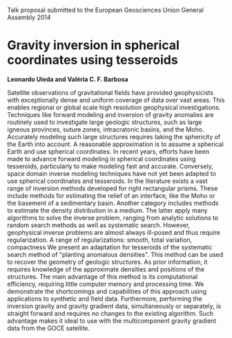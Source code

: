 Talk proposal submitted to the European Geosciences Union General Assembly 2014

# Gravity inversion in spherical coordinates using tesseroids

**Leonardo Uieda and Valéria C. F. Barbosa**


Satellite observations of gravitational fields have provided geophysicists
with exceptionally dense and uniform coverage of data over vast areas.
This enables regional or global scale
high resolution geophysical investigations.
Techniques like forward modeling and inversion of gravity anomalies
are routinely used to investigate large geologic structures,
such as large igneous provinces, suture zones, intracratonic basins, and the
Moho.
Accurately modeling such large structures
requires taking the sphericity of the Earth into account.
A reasonable approximation is to assume a spherical Earth and
use spherical coordinates.
In recent years, efforts have been made
to advance forward modeling in spherical coordinates using tesseroids,
particularly to make modeling fast and accurate.
Conversely, space domain inverse modeling techniques
have not yet been adapted to use spherical coordinates and tesseroids.
In the literature exists a vast range of inversion methods
developed for right rectangular prisms.
These include methods for estimating the relief of an interface,
like the Moho or the basement of a sedimentary basin.
Another category includes methods
to estimate the density distribution in a medium.
The latter apply many algorithms to solve the inverse problem,
ranging from analytic solutions to random search methods
as well as systematic search.
However, geophysical inverse problems are almost always ill-posed
and thus require regularization.
A range of regularizations: smooth, total variation, compactness
We present an adaptation for tesseroids of the systematic search method
of "planting anomalous densities".
This method can be used to recover the geometry of geologic structures.
As prior information, it requires knowledge of the approximate densities and
positions of the structures.
The main advantage of this method is its computational efficiency,
requiring little computer memory and processing time.
We demonstrate the shortcomings and capabilities of this approach using
applications to synthetic and field data.
Furthermore, performing the inversion gravity and gravity gradient data,
simultaneously or separately,
is straight forward and requires no changes to the existing algorithm.
Such advantage makes it ideal to use
with the multicomponent gravity gradient data from the GOCE satellite.


